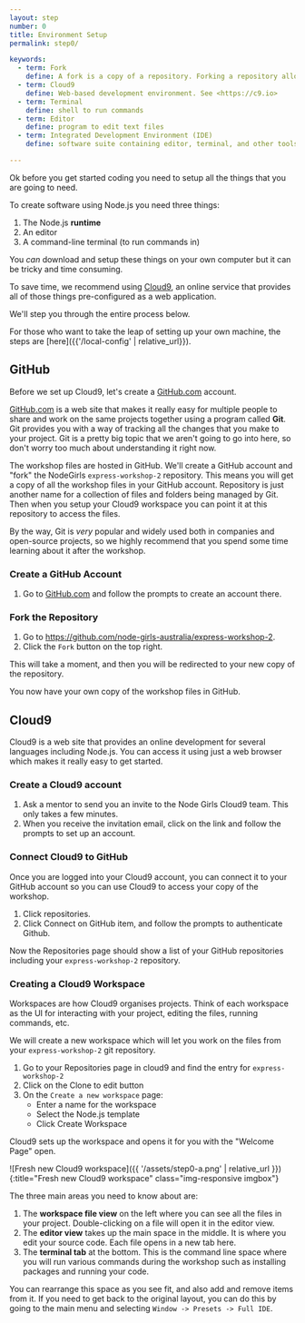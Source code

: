 ```yaml
---
layout: step
number: 0
title: Environment Setup
permalink: step0/

keywords:
  - term: Fork
    define: A fork is a copy of a repository. Forking a repository allows you to freely experiment with changes without affecting the original project. Read more [here](https://help.github.com/articles/fork-a-repo/)
  - term: Cloud9
    define: Web-based development environment. See <https://c9.io>
  - term: Terminal
    define: shell to run commands
  - term: Editor
    define: program to edit text files
  - term: Integrated Development Environment (IDE)
    define: software suite containing editor, terminal, and other tools

---
```


Ok before you get started coding you need to setup all the things that you are going to need.

To create software using Node.js you need three things:

1. The Node.js **runtime**
2. An editor
3. A command-line terminal (to run commands in)

You *can* download and setup these things on your own computer but it can be tricky and time consuming.

To save time, we recommend using [Cloud9](https://c9.io), an online service that provides all of those things pre-configured as a web application.

We'll step you through the entire process below.

For those who want to take the leap of setting up your own machine, the steps are [here]({{'/local-config' | relative_url}}).

## GitHub

Before we set up Cloud9, let's create a [GitHub.com](https://github.com) account.

[GitHub.com](https://github.com) is a web site that makes it really easy for multiple people to share and work on the same projects together using a program called **Git**.  Git provides you with a way of tracking all the changes that you make to your project.  Git is a pretty big topic that we aren't going to go into here, so don't worry too much about understanding it right now.  

The workshop files are hosted in GitHub.  We'll create a GitHub account and "fork" the NodeGirls `express-workshop-2` repository.  This means you will get a copy of all the workshop files in your GitHub account.  Repository is just another name for a collection of files and folders being managed by Git.  Then when you setup your Cloud9 workspace you can point it at this repository to access the files.

By the way, Git is *very* popular and widely used both in companies and open-source projects,  so we highly recommend that you spend some time learning about it after the workshop.



### Create a GitHub Account

1. Go to [GitHub.com](https://github.com) and follow the prompts to create an account there.

### Fork the Repository

1. Go to <https://github.com/node-girls-australia/express-workshop-2>.
2. Click the `Fork` button on the top right.

This will take a moment, and then you will be redirected to your new copy of the repository.

You now have your own copy of the workshop files in GitHub.

## Cloud9

Cloud9 is a web site that provides an online development for several languages including Node.js.  You can access it using just a web browser which makes it really easy to get started.

### Create a Cloud9 account

1. Ask a mentor to send you an invite to the Node Girls Cloud9 team.  This only takes a few minutes.
2. When you receive the invitation email, click on the link and follow the prompts to set up an account.

### Connect Cloud9 to GitHub
Once you are logged into your Cloud9 account, you can connect it to your GitHub account so you can use Cloud9 to access your copy of the workshop.

1. Click repositories.  
2. Click Connect on GitHub item, and follow the prompts to authenticate Github.

Now the Repositories page should show a list of your GitHub repositories including your `express-workshop-2` repository.

### Creating a Cloud9 Workspace

Workspaces are how Cloud9 organises projects.  Think of each workspace as the UI for interacting with your project, editing the files, running commands, etc.

We will create a new workspace which will let you work on the files from your `express-workshop-2` git repository.

1. Go to your Repositories page in cloud9 and find the entry for `express-workshop-2`
2. Click on the Clone to edit button
3. On the `Create a new workspace` page:
    * Enter a name for the workspace
    * Select the Node.js template
    * Click Create Workspace  

Cloud9 sets up the workspace and opens it for you with the "Welcome Page" open.

![Fresh new Cloud9 workspace]({{ '/assets/step0-a.png' | relative_url }}){:title="Fresh new Cloud9 workspace" class="img-responsive imgbox"}

The three main areas you need to know about are:

1. The **workspace file view** on the left where you can see all the files in your project.  Double-clicking on a file will open it in the editor view.
2. The **editor view** takes up the main space in the middle.  It is where you edit your source code.  Each file opens in a new tab here.
3. The **terminal tab** at the bottom.  This is the command line space where you will run various commands during the workshop such as installing packages and running your code.

You can rearrange this space as you see fit, and also add and remove items from it.  If you need to get back to the original layout, you can do this by going to the main menu and selecting `Window -> Presets -> Full IDE`.  
